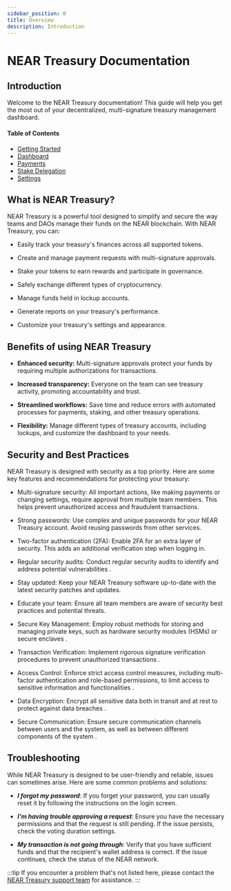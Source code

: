 ```yaml
---
sidebar_position: 0
title: Overview
description: Introduction
---
```


# NEAR Treasury Documentation

## Introduction

Welcome to the NEAR Treasury documentation! This guide will help you get the most out of your decentralized, multi-signature treasury management dashboard.

#### Table of Contents

- [Getting Started](quickstart.md)
- [Dashboard](dashboard.md)
- [Payments](payments.md)
- [Stake Delegation](stake.md)
- [Settings](settings.md)

## What is NEAR Treasury?

NEAR Treasury is a powerful tool designed to simplify and secure the way teams and DAOs manage their funds on the NEAR blockchain. With NEAR Treasury, you can:

-   Easily track your treasury's finances across all supported tokens.
    
-   Create and manage payment requests with multi-signature approvals.
    
-   Stake your tokens to earn rewards and participate in governance.
    
-   Safely exchange different types of cryptocurrency.
    
-   Manage funds held in lockup accounts.
    
-   Generate reports on your treasury's performance.
    
-   Customize your treasury's settings and appearance.
    

## Benefits of using NEAR Treasury

-   **Enhanced security:** Multi-signature approvals protect your funds by requiring multiple authorizations for transactions.
    
-   **Increased transparency:** Everyone on the team can see treasury activity, promoting accountability and trust.
    
-   **Streamlined workflows:** Save time and reduce errors with automated processes for payments, staking, and other treasury operations.
    
-   **Flexibility:** Manage different types of treasury accounts, including lockups, and customize the dashboard to your needs.


## Security and Best Practices

NEAR Treasury is designed with security as a top priority. Here are some key features and recommendations for protecting your treasury:

-   Multi-signature security: All important actions, like making payments or changing settings, require approval from multiple team members. This helps prevent unauthorized access and fraudulent transactions.
    
-   Strong passwords: Use complex and unique passwords for your NEAR Treasury account. Avoid reusing passwords from other services.
    
-   Two-factor authentication (2FA): Enable 2FA for an extra layer of security. This adds an additional verification step when logging in.
    
-   Regular security audits: Conduct regular security audits to identify and address potential vulnerabilities .
    
-   Stay updated: Keep your NEAR Treasury software up-to-date with the latest security patches and updates.
    
-   Educate your team: Ensure all team members are aware of security best practices and potential threats.
    
-   Secure Key Management: Employ robust methods for storing and managing private keys, such as hardware security modules (HSMs) or secure enclaves .
    
-   Transaction Verification: Implement rigorous signature verification procedures to prevent unauthorized transactions .
    
-   Access Control: Enforce strict access control measures, including multi-factor authentication and role-based permissions, to limit access to sensitive information and functionalities .
    
-   Data Encryption: Encrypt all sensitive data both in transit and at rest to protect against data breaches .
    
-   Secure Communication: Ensure secure communication channels between users and the system, as well as between different components of the system .
    

## Troubleshooting

While NEAR Treasury is designed to be user-friendly and reliable, issues can sometimes arise. Here are some common problems and solutions:

- **_I forgot my password_**: If you forget your password, you can usually reset it by following the instructions on the login screen.
    
- **_I'm having trouble approving a request_**: Ensure you have the necessary permissions and that the request is still pending. If the issue persists, check the voting duration settings.
    
- **_My transaction is not going through_**: Verify that you have sufficient funds and that the recipient's wallet address is correct. If the issue continues, check the status of the NEAR network.
    

:::tip
If you encounter a problem that's not listed here, please contact the [NEAR Treasury support team](#) for assistance.
:::
